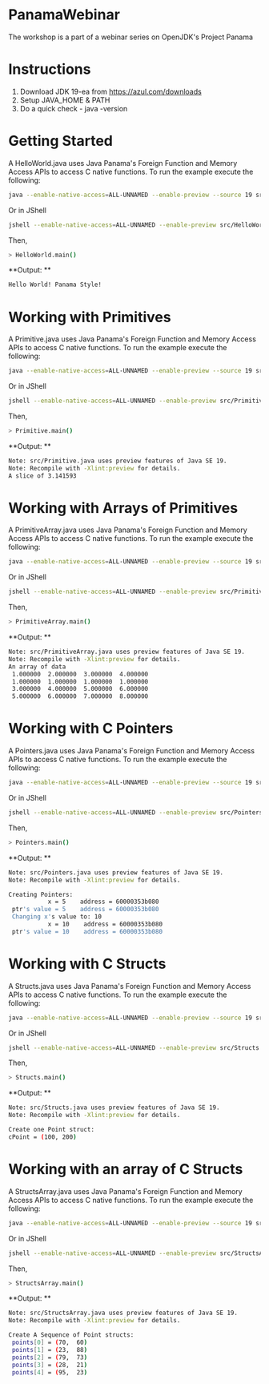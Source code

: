 # PanamaWebinar
The workshop is a part of a webinar series on OpenJDK's Project Panama

# Instructions

1. Download JDK 19-ea from https://azul.com/downloads 
2. Setup JAVA_HOME & PATH 
3. Do a quick check - java -version

# Getting Started
A HelloWorld.java uses Java Panama's Foreign Function and Memory Access APIs to access C native functions. To run the example execute the following:
```sh
java --enable-native-access=ALL-UNNAMED --enable-preview --source 19 src/HelloWorld.java
```
Or in JShell
```sh
jshell --enable-native-access=ALL-UNNAMED --enable-preview src/HelloWorld.java
```

Then,
```sh
> HelloWorld.main()

```

**Output: **
```sh
Hello World! Panama Style!
```

# Working with Primitives
A Primitive.java uses Java Panama's Foreign Function and Memory Access APIs to access C native functions. To run the example execute the following:
```sh
java --enable-native-access=ALL-UNNAMED --enable-preview --source 19 src/Primitive.java
```
Or in JShell
```sh
jshell --enable-native-access=ALL-UNNAMED --enable-preview src/Primitive.java
```

Then,
```sh
> Primitive.main()

```

**Output: **
```sh
Note: src/Primitive.java uses preview features of Java SE 19.
Note: Recompile with -Xlint:preview for details.
A slice of 3.141593 
```

# Working with Arrays of Primitives
A PrimitiveArray.java uses Java Panama's Foreign Function and Memory Access APIs to access C native functions. To run the example execute the following:
```sh
java --enable-native-access=ALL-UNNAMED --enable-preview --source 19 src/PrimitiveArray.java
```
Or in JShell
```sh
jshell --enable-native-access=ALL-UNNAMED --enable-preview src/PrimitiveArray.java
```

Then,
```sh
> PrimitiveArray.main()

```

**Output: **
```sh
Note: src/PrimitiveArray.java uses preview features of Java SE 19.
Note: Recompile with -Xlint:preview for details.
An array of data
 1.000000  2.000000  3.000000  4.000000 
 1.000000  1.000000  1.000000  1.000000 
 3.000000  4.000000  5.000000  6.000000 
 5.000000  6.000000  7.000000  8.000000 
```

# Working with C Pointers
A Pointers.java uses Java Panama's Foreign Function and Memory Access APIs to access C native functions. To run the example execute the following:
```sh
java --enable-native-access=ALL-UNNAMED --enable-preview --source 19 src/Pointers.java
```
Or in JShell
```sh
jshell --enable-native-access=ALL-UNNAMED --enable-preview src/Pointers.java
```

Then,
```sh
> Pointers.main()

```

**Output: **
```sh
Note: src/Pointers.java uses preview features of Java SE 19.
Note: Recompile with -Xlint:preview for details.

Creating Pointers:
           x = 5    address = 60000353b080 
 ptr's value = 5    address = 60000353b080 
 Changing x's value to: 10 
           x = 10    address = 60000353b080 
 ptr's value = 10    address = 60000353b080  
```

# Working with C Structs
A Structs.java uses Java Panama's Foreign Function and Memory Access APIs to access C native functions. To run the example execute the following:
```sh
java --enable-native-access=ALL-UNNAMED --enable-preview --source 19 src/Structs.java
```
Or in JShell
```sh
jshell --enable-native-access=ALL-UNNAMED --enable-preview src/Structs.java
```

Then,
```sh
> Structs.main()

```

**Output: **

```sh
Note: src/Structs.java uses preview features of Java SE 19.
Note: Recompile with -Xlint:preview for details.

Create one Point struct:
cPoint = (100, 200) 

```

# Working with an array of C Structs
A StructsArray.java uses Java Panama's Foreign Function and Memory Access APIs to access C native functions. To run the example execute the following:
```sh
java --enable-native-access=ALL-UNNAMED --enable-preview --source 19 src/StructsArray.java
```
Or in JShell
```sh
jshell --enable-native-access=ALL-UNNAMED --enable-preview src/StructsArray.java
```

Then,
```sh
> StructsArray.main()

```

**Output: **

```sh
Note: src/StructsArray.java uses preview features of Java SE 19.
Note: Recompile with -Xlint:preview for details.

Create A Sequence of Point structs:
 points[0] = (70,  60) 
 points[1] = (23,  88) 
 points[2] = (79,  73) 
 points[3] = (28,  21) 
 points[4] = (95,  23)

```

